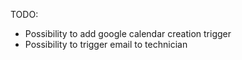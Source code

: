 TODO: 
- Possibility to add google calendar creation trigger
- Possibility to trigger email to technician